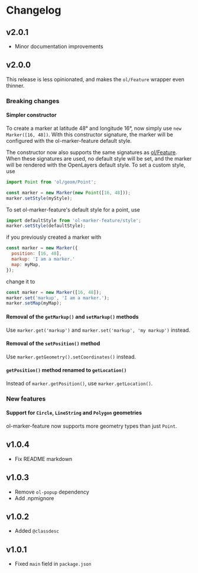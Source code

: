 # Changelog

## v2.0.1

* Minor documentation improvements

## v2.0.0

This release is less opinionated, and makes the `ol/Feature` wrapper even thinner.

### Breaking changes

#### Simpler constructor

To create a marker at latitude 48° and longitude 16°, now simply use `new Marker([16, 48])`. With this constructor signature, the marker will be configured with the ol-marker-feature default style.

The constructor now also supports the same signatures as [ol/Feature](https://openlayers.org/en/latest/apidoc/module-ol_Feature-Feature.html). When these signatures are used, no default style will be set, and the marker will be rendered with the OpenLayers default style. To set a custom style, use
```js
import Point from 'ol/geom/Point';

const marker = new Marker(new Point([16, 48]));
marker.setStyle(myStyle);
```

To set ol-marker-feature's default style for a point, use
```js
import defaultStyle from 'ol-marker-feature/style';
marker.setStyle(defaultStyle);
```

if you previously created a marker with
```js
const marker = new Marker({
  position: [16, 48],
  markup: 'I am a marker.'
  map: myMap,
});
```
change it to
```js
const marker = new Marker([16, 48]);
marker.set('markup', 'I am a marker.');
marker.setMap(myMap);
```

#### Removal of the `getMarkup()` and `setMarkup()` methods

Use `marker.get('markup')` and `marker.set('markup', 'my markup')` instead.

#### Removal of the `setPosition()` method

Use `marker.getGeometry().setCoordinates()` instead.

#### `getPosition()` method renamed to `getLocation()`

Instead of `marker.getPosition()`, use `marker.getLocation()`.

### New features

#### Support for `Circle`, `LineString` and `Polygon` geometries

ol-marker-feature now supports more geometry types than just `Point`.

## v1.0.4

* Fix README markdown

## v1.0.3

* Remove `ol-popup` dependency
* Add .npmignore

## v1.0.2

* Added `@classdesc`

## v1.0.1

* Fixed `main` field in `package.json`
